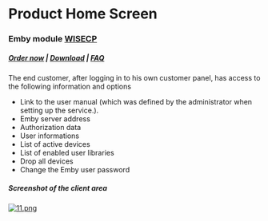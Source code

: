 # Product Home Screen

### Emby module **[WISECP](https://puqcloud.com/link.php?id=78)** 

##### [Order now](https://puqcloud.com/index.php?rp=/store/wisecp-module-emby) | [Download](https://download.puqcloud.com/WISECP/Product/PUQ_WISECP-Emby/) | [FAQ](https://faq.puqcloud.com/)

The end customer, after logging in to his own customer panel, has access to the following information and options

- Link to the user manual (which was defined by the administrator when setting up the service.).
- Emby server address
- Authorization data
- User informations
- List of active devices
- List of enabled user libraries
- Drop all devices
- Change the Emby user password


##### Screenshot of the client area

[![11.png](https://doc.puq.info/uploads/images/gallery/2023-11/scaled-1680-/0h611.png)](https://doc.puq.info/uploads/images/gallery/2023-11/0h611.png)